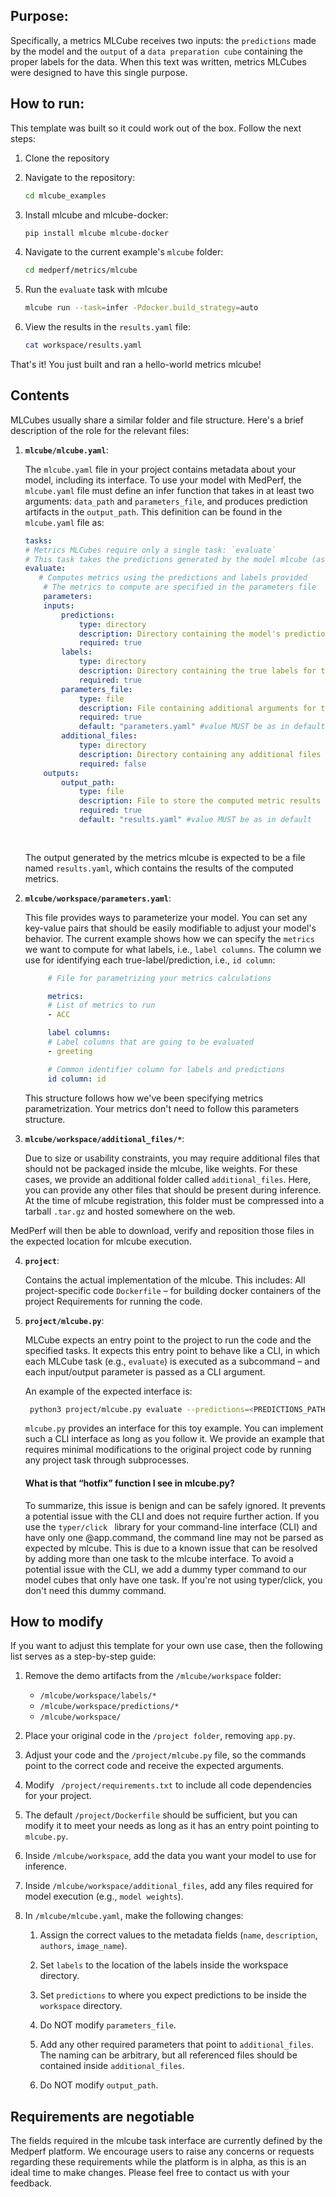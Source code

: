 ## Purpose:
Specifically, a metrics MLCube receives two inputs: the `predictions` made by the model and the `output` of a `data preparation cube` containing the proper labels for the data. When this text was written, metrics MLCubes were designed to have this single purpose.

## How to run:
This template was built so it could work out of the box. Follow the next steps:

1. Clone the repository
2. Navigate to the repository:

   ```bash
   cd mlcube_examples
   ```
3. Install mlcube and mlcube-docker:

   ```bash
   pip install mlcube mlcube-docker
   ```
4. Navigate to the current example's `mlcube` folder:

   ```bash
   cd medperf/metrics/mlcube
   ```
5. Run the `evaluate` task with mlcube
   ```bash
   mlcube run --task=infer -Pdocker.build_strategy=auto
   ```
6. View the results in the `results.yaml` file:
   ```bash
   cat workspace/results.yaml
   ```
That's it! You just built and ran a hello-world metrics mlcube!

## Contents

MLCubes usually share a similar folder and file structure. Here's a brief description of the role for the relevant files:

1. __`mlcube/mlcube.yaml`__: 
   
   The `mlcube.yaml` file in your project contains metadata about your model, including its interface. To use your model with MedPerf, the `mlcube.yaml` file must define an infer function that takes in at least two arguments: `data_path` and `parameters_file`, and produces prediction artifacts in the `output_path`. This definition can be found in the `mlcube.yaml` file as:

    ```yml
    tasks:
    # Metrics MLCubes require only a single task: `evaluate`
    # This task takes the predictions generated by the model mlcube (as a directory)
    evaluate:
       # Computes metrics using the predictions and labels provided
        # The metrics to compute are specified in the parameters file
        parameters:
        inputs: 
            predictions:
                type: directory
                description: Directory containing the model's predictions
                required: true
            labels:
                type: directory
                description: Directory containing the true labels for the data
                required: true
            parameters_file:
                type: file
                description: File containing additional arguments for the metric computation
                required: true
                default: "parameters.yaml" #value MUST be as in default]
            additional_files:
                type: directory
                description: Directory containing any additional files needed for the task
                required: false
        outputs: 
            output_path: 
                type: file
                description: File to store the computed metric results
                required: true
                default: "results.yaml" #value MUST be as in default
            
            
    ```



    The output generated by the metrics mlcube is expected to be a file named `results.yaml`, which contains the results of the computed metrics.

2. __`mlcube/workspace/parameters.yaml`__:

   This file provides ways to parameterize your model. You can set any key-value pairs that should be easily modifiable to adjust your model's behavior. The current example shows how we can specify the `metrics ` we want to compute for what labels, i.e., `label columns`. The column we use for identifying each true-label/prediction, i.e., `id column`:

   ```yml
        # File for parametrizing your metrics calculations

        metrics:
        # List of metrics to run
        - ACC

        label columns:
        # Label columns that are going to be evaluated
        - greeting

        # Common identifier column for labels and predictions
        id column: id
   ```

   This structure follows how we've been specifying metrics parametrization. Your metrics don't need to follow this parameters structure.

3. __`mlcube/workspace/additional_files/*`__:
   
   Due to size or usability constraints, you may require additional files that should not be packaged inside the mlcube, like weights. For these cases, we provide an additional folder called `additional_files`. 
Here, you can provide any other files that should be present during inference. At the time of mlcube registration, this folder must be compressed into a tarball `.tar.gz` and hosted somewhere on the web. 

MedPerf will then be able to download, verify and reposition those files in the expected location for mlcube execution. 



4. __`project`__: 
   
    Contains the actual implementation of the mlcube. This includes:
All project-specific code 
`Dockerfile` – for building docker containers of the project 
Requirements for running the code.

5. __`project/mlcube.py`__:
   
   MLCube expects an entry point to the project to run the code and the specified tasks. It expects this entry point to behave like a CLI, in which each MLCube task (e.g., `evaluate`) is executed as a subcommand – and each input/output parameter is passed as a CLI argument. 

   An example of the expected interface is:

   ```bash
    python3 project/mlcube.py evaluate --predictions=<PREDICTIONS_PATH>  --labels=<LABELS_PATH> --parameters_file=<PARAMETERS_FILE> --output_path=<OUTPUT_PATH>
   ```

   `mlcube.py` provides an interface for this toy example. You can implement such a CLI interface as long as you follow it. We provide an example that requires minimal modifications to the original project code by running any project task through subprocesses.

   #### __What is that “hotfix” function I see in mlcube.py?__

   To summarize, this issue is benign and can be safely ignored. It prevents a potential issue with the CLI and does not require further action. If you use the `typer/click ` library for your command-line interface (CLI) and have only one @app.command, the command line may not be parsed as expected by mlcube. This is due to a known issue that can be resolved by adding more than one task to the mlcube interface. To avoid a potential issue with the CLI, we add a dummy typer command to our model cubes that only have one task. If you're not using typer/click, you don't need this dummy command.

## How to modify

If you want to adjust this template for your own use case, then the following list serves as a step-by-step guide:

1. Remove the demo artifacts from the `/mlcube/workspace` folder:
     - `/mlcube/workspace/labels/*`
     - `/mlcube/workspace/predictions/*`
     - `/mlcube/workspace/`

2. Place your original code in the `/project folder`, removing `app.py`.

3. Adjust your code and the `/project/mlcube.py` file, so the commands point to the correct code and receive the expected arguments.
4. Modify ` /project/requirements.txt` to include all code dependencies for your project.
5. The default `/project/Dockerfile` should be sufficient, but you can modify it to meet your needs as long as it has an entry point pointing to `mlcube.py`.
6. Inside `/mlcube/workspace`, add the data you want your model to use for inference.
7. Inside `/mlcube/workspace/additional_files`, add any files required for model execution (e.g., `model weights`).

8. In `/mlcube/mlcube.yaml`, make the following changes:

   1. Assign the correct values to the metadata fields (`name`, `description`, `authors`, `image_name`).
   2. Set `labels` to the location of the labels inside the workspace directory.

   3. Set `predictions` to where you expect predictions to be inside the `workspace` directory.
   4. Do NOT modify `parameters_file`.
   5. Add any other required parameters that point to `additional_files`. The naming can be arbitrary, but all referenced files should be contained inside `additional_files`.
   6. Do NOT modify `output_path`.

## Requirements are negotiable
The fields required in the mlcube task interface are currently defined by the Medperf platform. We encourage users to raise any concerns or requests regarding these requirements while the platform is in alpha, as this is an ideal time to make changes. Please feel free to contact us with your feedback.
